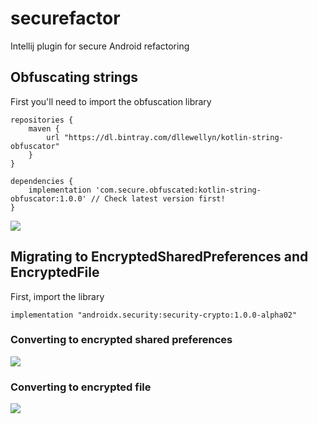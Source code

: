 # securefactor
Intellij plugin for secure Android refactoring


## Obfuscating strings

First you'll need to import the obfuscation library 

```
repositories {
    maven {
        url "https://dl.bintray.com/dllewellyn/kotlin-string-obfuscator"
    }
}

dependencies {
    implementation 'com.secure.obfuscated:kotlin-string-obfuscator:1.0.0' // Check latest version first! 
}
```

![](https://media.giphy.com/media/gHEOV5H1rdrFizs1xJ/giphy.gif)


## Migrating to EncryptedSharedPreferences and EncryptedFile

First, import the library 

```
implementation "androidx.security:security-crypto:1.0.0-alpha02"

```

### Converting to encrypted shared preferences

![](https://media.giphy.com/media/cO9C7TrYxpj3cZehf1/giphy.gif)


### Converting to encrypted file

![](https://media.giphy.com/media/Tiy7rjLrFtB125EwvK/giphy.gif)

